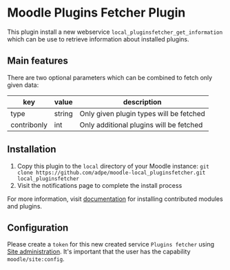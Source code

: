 # Moodle Plugins Fetcher Plugin

This plugin install a new webservice `local_pluginsfetcher_get_information` which can be use to retrieve information about installed plugins.

## Main features

There are two optional parameters which can be combined to fetch only given data:

| key         | value  | description                             |
|-------------|--------|-----------------------------------------|
| type        | string | Only given plugin types will be fetched |
| contribonly | int    | Only additional plugins will be fetched |

## Installation
1. Copy this plugin to the `local` directory of your Moodle instance: `git clone https://github.com/adpe/moodle-local_pluginsfetcher.git local_pluginsfetcher`
2. Visit the notifications page to complete the install process

For more information, visit [documentation](http://docs.moodle.org/en/Installing_contributed_modules_or_plugins) for installing contributed modules and plugins.

## Configuration
Please create a `token` for this new created service `Plugins fetcher` using [Site administration](https://FQDN/admin/settings.php?section=webservicetokens). It's important that the user has the capability `moodle/site:config`.